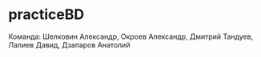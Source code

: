 # practiceBD
Команда: Шелковин Александр, Окроев Александр, Дмитрий Тандуев, Лалиев Давид, Дзапаров Анатолий
